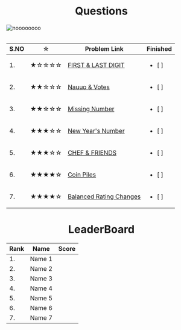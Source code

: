 







<table>
<tr align="left">  
<h1 align = "center">Questions</h1>

![noooooooo](https://media.giphy.com/media/3o7btZ1Gm7ZL25pLMs/giphy.gif)

| S.NO | ☆   | Problem Link                                                                                                                                                                              | Finished                  |
|--------| --- | ----------------------------------------------------------------------------------------------------------------------------------------------------------------------------------------- | ------------------------- |
| 1. | ★☆☆☆☆ | [FIRST & LAST DIGIT](https://www.codechef.com/problems/FLOW004)                        | <ul> <li> [ ] </li> </ul> |
|  2.| ★★☆☆☆ | [Nauuo & Votes](https://codeforces.com/contest/1173/problem/A)                          | <ul> <li> [ ] </li> </ul> |
|  3.| ★★☆☆☆ | [Missing Number](https://cses.fi/problemset/task/1083) | <ul> <li> [ ] </li> </ul> |
|  4.| ★★★☆☆ | [New Year's Number](https://codeforces.com/contest/1475/problem/B)                                            | <ul> <li> [ ] </li> </ul> |
|  5.| ★★★☆☆ | [CHEF & FRIENDS](https://www.codechef.com/problems/FRUITS)                         | <ul> <li> [ ] </li> </ul> |
|  6.| ★★★★☆ | [Coin Piles](https://cses.fi/problemset/task/1754)                         | <ul> <li> [ ] </li> </ul> |
|  7.| ★★★★☆ | [Balanced Rating Changes](https://codeforces.com/problemset/problem/1237/A)                         | <ul> <li> [ ] </li> </ul> |

</tr>
<tb align="right">
<h1 align = "center">LeaderBoard</h1>

| Rank | Name   | Score                                                                                                                                                                          |
|--------| --- | ----------------------------------------------------------------------------------------------------------------------------------------------------------------------------------------- |
| 1. |  Name 1                 |  |
|  2.|    Name 2               |  |
|  3.|  Name 3  | |
|  4.| Name 4                                          | |
|  5.| Name 5                     |  |
|  6.|  Name 6                        | |
|  7.| Name 7                      |  |

</tr>
<table>





